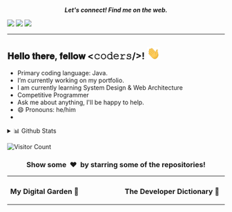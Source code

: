 
<p align="center">
  <b><i>Let's connect! Find me on the web.</i></b>

[<img height="30" src="https://img.shields.io/badge/twitter-%231DA1F2.svg?&style=for-the-badge&logo=twitter&logoColor=white" />][twitter]
[<img height="30" src="https://img.shields.io/badge/linkedin-blue.svg?&style=for-the-badge&logo=linkedin&logoColor=white" />][LinkedIn]
[<img height="30" src="https://img.shields.io/badge/-Medium-000000.svg?&style=for-the-badge&logo=Medium&logoColor=white" />][Medium]
<br />
<hr />


<h2> 𝐇𝐞𝐥𝐥𝐨 𝐭𝐡𝐞𝐫𝐞, 𝐟𝐞𝐥𝐥𝐨𝐰 <𝚌𝚘𝚍𝚎𝚛𝚜/>! <img src="https://raw.githubusercontent.com/ABSphreak/ABSphreak/master/gifs/Hi.gif" width="30px"></h2>
<!-- Namaste 🙏 -->
 <!--<img align="right" height="270px" alt="GIF" src="https://i.pinimg.com/originals/e4/26/70/e426702edf874b181aced1e2fa5c6cde.gif" /> -->
 
* Primary coding language: Java.
* I’m currently working on my portfolio.
* I am currently learning System Design & Web Architecture
* Competitive Programmer 
* Ask me about anything, I'll be happy to help.
* 😄 Pronouns: he/him
* 

<table><tr><td valign="top" width="50%">

### My Digital Garden 🌱

</td>
<td valign="top" width="45%">

### The Developer Dictionary 🌱


</td>

 <details>
<summary>📊 Github Stats</summary>

<p align="center"> <img src="https://github-readme-stats.vercel.app/api?username=saitalamarla&show_icons=true&theme=gotham" alt="Sai Talamarla | Stats" />

</details>


 ![Visitor Count](https://profile-counter.glitch.me/{saiTalamarla}/count.svg)
 
 
<h3 align="center">Show some &nbsp;❤️&nbsp; by starring some of the repositories!</h3>

[twitter]: https://twitter.com/Kishantalamarla
[linkedin]: https://www.linkedin.com/in/saiTalamarla
[Medium]: https://medium.com/@sai.k.talamarla
